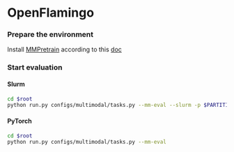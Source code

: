 # OpenFlamingo

### Prepare the environment

Install [MMPretrain](https://github.com/open-mmlab/mmpretrain) according to this [doc](https://mmpretrain.readthedocs.io/en/latest/get_started.html#installation)

### Start evaluation

#### Slurm

```sh
cd $root
python run.py configs/multimodal/tasks.py --mm-eval --slurm -p $PARTITION
```

#### PyTorch

```sh
cd $root
python run.py configs/multimodal/tasks.py --mm-eval
```